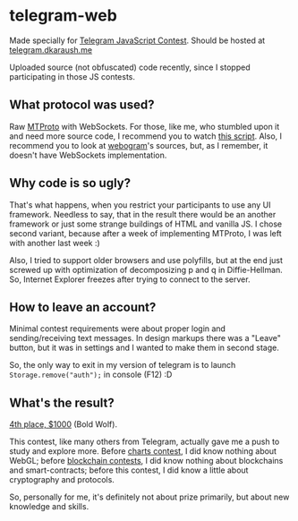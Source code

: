 # telegram-web

Made specially for [Telegram JavaScript Contest](https://t.me/contest/118).
Should be hosted at [telegram.dkaraush.me](https://telegram.dkaraush.me)

Uploaded source (not obfuscated) code recently, since I stopped participating in those JS contests.

## What protocol was used?
Raw [MTProto](https://core.telegram.org/mtproto/description) with WebSockets. For those, like me, who stumbled upon
it and need more source code, I recommend you to watch [this script](https://github.com/dkaraush/telegram-web/blob/master/assets/scripts/mtproto.js).
Also, I recommend you to look at [webogram](https://github.com/zhukov/webogram)'s sources, but, as I remember, 
it doesn't have WebSockets implementation.

## Why code is so ugly?
That's what happens, when you restrict your participants to use any UI framework. 
Needless to say, that in the result there would be an another framework or just 
some strange buildings of HTML and vanilla JS. I chose second variant, because after 
a week of implementing MTProto, I was left with another last week :)

Also, I tried to support older browsers and use polyfills, but at the end just screwed up 
with optimization of decomposizing p and q in Diffie-Hellman. 
So, Internet Explorer freezes after trying to connect to the server.

## How to leave an account?
Minimal contest requirements were about proper login and sending/receiving text messages. In design markups there was a "Leave" button, but it was in settings and I wanted to make them in second stage.

So, the only way to exit in my version of telegram is to launch `Storage.remove("auth");` in console (F12) :D

## What's the result?

[4th place, $1000](https://t.me/contest/146) (Bold Wolf).

This contest, like many others from Telegram, actually gave me a push to study and explore more.
Before [charts contest](https://t.me/contest/6), I did know nothing about WebGL;
before [blockchain contests](https://t.me/contest/102), I did know nothing about blockchains and smart-contracts;
before this contest, I did know a little about cryptography and protocols.

So, personally for me, it's definitely not about prize primarily, but about new knowledge and skills.
